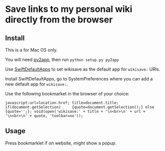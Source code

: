 # Save links to my personal wiki directly from the browser

## Install
This is a for Mac OS only.

You will need [py2app](https://github.com/ronaldoussoren/py2app), then run
`python setup.py py2app`

Use [SwiftDefaultApps](https://github.com/Lord-Kamina/SwiftDefaultApps) to set
wikisave as the default app for `wikisave:` URIs.

Install SwiftDefaultApps, go to SystemPreferences where you can add a new
default app for `wikisave:`.

Use the following bookmarket in the browser of your choice:
```
javascript:url=location.href; title=document.title; if(document.getSelection)     {quote=document.getSelection();} else     {quote='';}; void(open('wikisave:' + title + '\n<br>\n' + url + '\n<br>\n' + quote, 'toolbar=no'));
```

## Usage
Press bookmarklet if on website, might show a popup.

